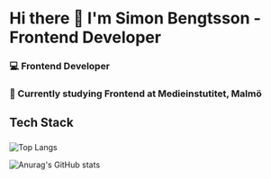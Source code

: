 # Hi there 👋 I'm Simon Bengtsson - Frontend Developer 

### 💻 Frontend Developer
### 🌱 Currently studying Frontend at Medieinstutitet, Malmö

## Tech Stack

### 

![Top Langs](https://github-readme-stats.vercel.app/api/top-langs/?username=s1monbengtsson&layout=compact)

![Anurag's GitHub stats](https://github-readme-stats.vercel.app/api?username=s1monbengtsson&show_icons=true&theme=radical)

<!--
**s1monbengtsson/s1monbengtsson** is a ✨ _special_ ✨ repository because its `README.md` (this file) appears on your GitHub profile.

Here are some ideas to get you started:

- 🔭 I’m currently working on ...
- 🌱 I’m currently learning ...
- 👯 I’m looking to collaborate on ...
- 🤔 I’m looking for help with ...
- 💬 Ask me about ...
- 📫 How to reach me: ...
- 😄 Pronouns: ...
- ⚡ Fun fact: ...
-->
